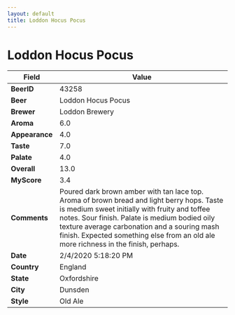 ```yaml
---
layout: default
title: Loddon Hocus Pocus
---
```


# Loddon Hocus Pocus

| Field         | Value     |
|---------------|-----------|
| **BeerID** | 43258 |
| **Beer** | Loddon Hocus Pocus |
| **Brewer** | Loddon Brewery |
| **Aroma** | 6.0 |
| **Appearance** | 4.0 |
| **Taste** | 7.0 |
| **Palate** | 4.0 |
| **Overall** | 13.0 |
| **MyScore** | 3.4 |
| **Comments** | Poured dark brown amber with tan lace top. Aroma of brown bread and light berry hops. Taste is medium sweet initially with fruity and toffee notes. Sour finish. Palate is medium bodied oily texture average carbonation and a souring mash finish. Expected something else from an old ale more richness in the finish, perhaps. |
| **Date** | 2/4/2020 5:18:20 PM |
| **Country** | England |
| **State** | Oxfordshire |
| **City** | Dunsden |
| **Style** | Old Ale |
